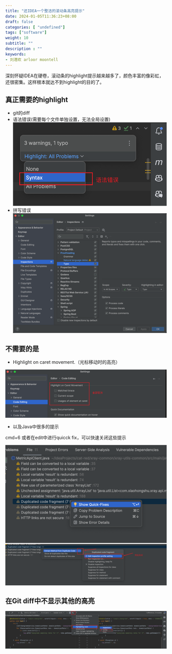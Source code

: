 ```yaml
---
title: "还IDEA一个整洁的滚动条高亮提示"
date: 2024-01-05T11:36:23+08:00
draft: false
categories: [ "undefined"]
tags: ["software"]
weight: 10
subtitle: ""
description : ""
keywords:
- 刘港欢 arloor moontell
---
```


深刻怀疑IDEA在硬卷，滚动条的highlight提示越来越多了，颜色丰富的像彩虹，还很密集。这样根本就达不到highlight的目的了。

## 真正需要的highlight

- git的diff
- 语法错误(需要每个文件单独设置，无法全局设置)
![Alt text](/img/idea-inspecting-syntax-error.png)
- 拼写错误 
![Alt text](/img/idea-inspecting-typo.png)

## 不需要的是

- Highlight on caret movement.（光标移动时的高亮）

![Alt text](/img/disable-highlight-on-caret-movement.png)

- 以及Java中很多的提示

cmd+6 或者在edit中进行quicck fix，可以快速关闭这些提示

![Alt text](/img/quick-fixes-highlight-problem.png)
![Alt text](/img/quick-fixes-highlight-problem2.png)


## 在Git diff中不显示其他的高亮

![Alt text](/img/idea-git-diff-highlight.png)
